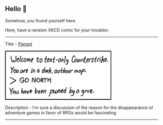 ## Hello 👀

Somehow, you found yourself here.

Here, have a random XKCD comic for your troubles:

-----------------------------------

Title - [Pwned](https://xkcd.com/91)

![Pwned](./random_comic.png)

Description - I'm sure a discussion of the reason for the disappearance of adventure games in favor of RPGs would be fascinating

-----------------------------------